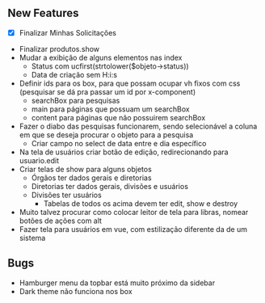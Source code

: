 ## New Features

- [X] Finalizar Minhas Solicitações
- Finalizar produtos.show
- Mudar a exibição de alguns elementos nas index
    - Status com ucfirst(strtolower($objeto->status))
    - Data de criação sem H:i:s
- Definir ids para os box, para que possam ocupar vh fixos com css (pesquisar se dá pra passar um id por x-component)
    - searchBox para pesquisas
    - main para páginas que possuam um searchBox
    - content para páginas que não possuirem searchBox
- Fazer o diabo das pesquisas funcionarem, sendo selecionável a coluna em que se deseja procurar o objeto para a pesquisa
    - Criar campo no select de data entre e dia específico
- Na tela de usuários criar botão de edição, redirecionando para usuario.edit
- Criar telas de show para alguns objetos
    - Órgãos ter dados gerais e diretorias
    - Diretorias ter dados gerais, divisões e usuários
    - Divisões ter usuários
        - Tabelas de todos os acima devem ter edit, show e destroy
- Muito talvez procurar como colocar leitor de tela para libras, nomear botões de ações com alt
- Fazer tela para usuários em vue, com estilização diferente da de um sistema

## Bugs

- Hamburger menu da topbar está muito próximo da sidebar
- Dark theme não funciona nos box 